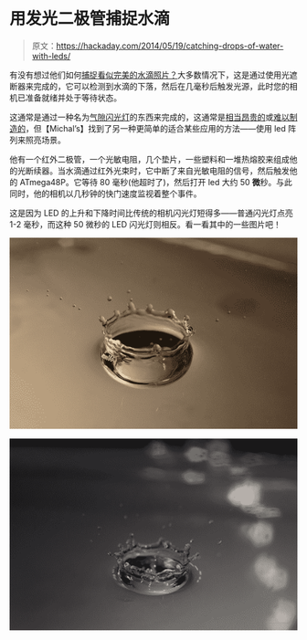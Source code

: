 # 用发光二极管捕捉水滴

> 原文：<https://hackaday.com/2014/05/19/catching-drops-of-water-with-leds/>

有没有想过他们如何[捕捉看似完美的水滴照片？](http://lcamtuf.coredump.cx/water/)大多数情况下，这是通过使用光遮断器来完成的，它可以检测到水滴的下落，然后在几毫秒后触发光源，此时您的相机已准备就绪并处于等待状态。

这通常是通过一种名为[气隙闪光灯](http://hackaday.com/2013/10/24/a-much-more-dyi-air-gap-flash-unit/)的东西来完成的，这通常是[相当昂贵的](http://hackaday.com/2011/01/10/diy-air-gap-flash-saves-at-least-seven-grand/)或[难以制造的](http://hackaday.com/2013/10/22/making-an-airgap-flash/)，但【Michal’s】找到了另一种更简单的适合某些应用的方法——使用 led 阵列来照亮场景。

他有一个红外二极管，一个光敏电阻，几个垫片，一些塑料和一堆热熔胶来组成他的光断续器。当水滴通过红外光束时，它中断了来自光敏电阻的信号，然后触发他的 ATmega48P。它等待 80 毫秒(他超时了)，然后打开 led 大约 50 **微**秒。与此同时，他的相机以几秒钟的快门速度监视着整个事件。

这是因为 LED 的上升和下降时间比传统的相机闪光灯短得多——普通闪光灯点亮 1-2 毫秒，而这种 50 微秒的 LED 闪光灯则相反。看一看其中的一些图片吧！

![water droplet](img/ff91c096e8ba15ff8ea4eaf37d602b12.png)

![water droplet slow motion](img/39a60070c365f2d2299da73c0c839c98.png)